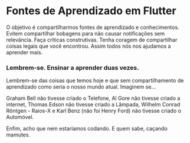 # Fontes de Aprendizado em Flutter

O objetivo é compartilharmos fontes de aprendizado e conhecimentos. Evitem compartilhar bobagens para não causar notificações sem relevância. Faça críticas construtivas.  Tenha coragem de compartilhar coisas legais que você encontrou. Assim todos nós nos ajudamos a aprender mais. 

### Lembrem-se. Ensinar a aprender duas vezes.

Lembrem-se das coisas que temos hoje e que sem compartilhamento de aprendizado como seria o nosso mundo atual. Imaginem se...

Graham Bell não tivesse criado o Telefone,
Al Gore não tivesse criado a internet,
Thomas Edson não tivesse criado a Lâmpada,
Wilhelm Conrad Röntgen - Raios-X e
Karl Benz (não foi Henry Ford) não tivesse criado o  Automóvel.

Enfim, acho que nem estaríamos codando. E quem sabe, caçando mamutes.
